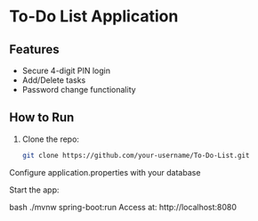 # To-Do List Application


## Features
- Secure 4-digit PIN login
- Add/Delete tasks
- Password change functionality

## How to Run
1. Clone the repo:
   ```bash
   git clone https://github.com/your-username/To-Do-List.git
Configure application.properties with your database

Start the app:

bash
./mvnw spring-boot:run
Access at: http://localhost:8080
